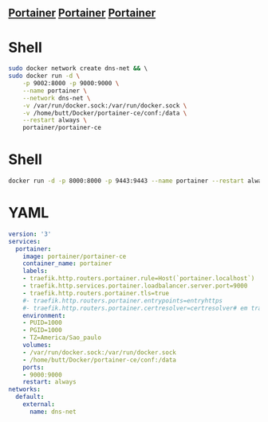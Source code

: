 

[Portainer](	https://docs.portainer.io/start/install-ce/server/docker/wcs		)
[Portainer](	https://classic.yarnpkg.com/en/docs/install#mac-stable			)
[Portainer](	https://documentation.portainer.io/contributing/tools-linux/			)
----
# Shell					
```bash					
sudo docker network create dns-net && \				
sudo docker run -d \
	-p 9002:8000 -p 9000:9000 \
	--name portainer \
	--network dns-net \
	-v /var/run/docker.sock:/var/run/docker.sock \
	-v /home/butt/Docker/portainer-ce/conf:/data \
	--restart always \
	portainer/portainer-ce				
```		
# Shell					
```bash					
docker run -d -p 8000:8000 -p 9443:9443 --name portainer --restart always -v \\.\pipe\docker_engine:\\.\pipe\docker_engine -v portainer_data:C:\data portainer/portainer-ce:latest
```			
# YAML					
```YAML			
version: '3'
services:
  portainer:
    image: portainer/portainer-ce
    container_name: portainer
    labels:
    - traefik.http.routers.portainer.rule=Host(`portainer.localhost`)
    - traefik.http.services.portainer.loadbalancer.server.port=9000
    - traefik.http.routers.portainer.tls=true
    #- traefik.http.routers.portainer.entrypoints=entryhttps
    #- traefik.http.routers.portainer.certresolver=certresolver# em traefik.yml
    environment:
    - PUID=1000
    - PGID=1000
    - TZ=America/Sao_paulo
    volumes:
    - /var/run/docker.sock:/var/run/docker.sock
    - /home/butt/Docker/portainer-ce/conf:/data
    ports:
    - 9000:9000
    restart: always
networks:
  default:
    external:
      name: dns-net	
```					
